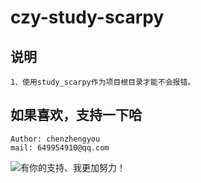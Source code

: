 # czy-study-scarpy
 
## 说明
    1、使用study_scarpy作为项目根目录才能不会报错。
    
    
 
## 如果喜欢，支持一下哈
    Author: chenzhengyou
    mail: 649954910@qq.com

![](https://github.com/andyczy/czy-study-deepLearning/blob/master/vxz.jpg "有你的支持、我更加努力！")

